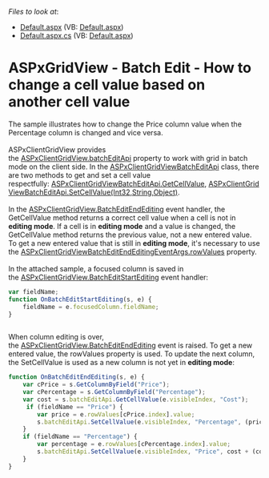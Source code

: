 <!-- default file list -->
*Files to look at*:

* [Default.aspx](./CS/Default.aspx) (VB: [Default.aspx](./VB/Default.aspx))
* [Default.aspx.cs](./CS/Default.aspx.cs) (VB: [Default.aspx](./VB/Default.aspx))
<!-- default file list end -->
# ASPxGridView - Batch Edit - How to change a cell value based on another cell value


<p>The sample illustrates how to change the Price column value when the Percentage column is changed and vice versa. <br><br>ASPxClientGridView provides the <a href="https://documentation.devexpress.com/#AspNet/DevExpressWebScriptsASPxClientGridView_batchEditApitopic">ASPxClientGridView.batchEditApi</a> property to work with grid in batch mode on the client side. In the <a href="https://documentation.devexpress.com/#AspNet/clsDevExpressWebScriptsASPxClientGridViewBatchEditApitopic">ASPxClientGridViewBatchEditApi</a> class, there are two methods to get and set a cell value respectfully: <a href="https://documentation.devexpress.com/#AspNet/DevExpressWebScriptsASPxClientGridViewBatchEditApi_GetCellValuetopic">ASPxClientGridViewBatchEditApi.GetCellValue</a>, <a href="https://documentation.devexpress.com/#AspNet/DevExpressWebScriptsASPxClientGridViewBatchEditApi_SetCellValuetopic(U0XPfw)">ASPxClientGridViewBatchEditApi.SetCellValue(Int32,String,Object)</a>.<br><br>In the <a href="https://documentation.devexpress.com/#AspNet/DevExpressWebScriptsASPxClientGridView_BatchEditEndEditingtopic">ASPxClientGridView.BatchEditEndEditing</a> event handler, the GetCellValue method returns a correct cell value when a cell is not in <strong>editing mode</strong>. If a cell is in <strong>editing mode</strong> and a value is changed, the GetCellValue method returns the previous value, not a new entered value. To get a new entered value that is still in <strong>editing mode</strong>, it's necessary to use the <a href="https://documentation.devexpress.com/#AspNet/DevExpressWebScriptsASPxClientGridViewBatchEditEndEditingEventArgs_rowValuestopic">ASPxClientGridViewBatchEditEndEditingEventArgs.rowValues</a> property. <br><br>In the attached sample, a focused column is saved in the <a href="https://documentation.devexpress.com/#AspNet/DevExpressWebScriptsASPxClientGridView_BatchEditStartEditingtopic">ASPxClientGridView.BatchEditStartEditing</a> event handler:</p>


```js
var fieldName;
function OnBatchEditStartEditing(s, e) {
    fieldName = e.focusedColumn.fieldName;
}
 

```


<p>When column editing is over, the <a href="https://documentation.devexpress.com/#AspNet/DevExpressWebScriptsASPxClientGridView_BatchEditEndEditingtopic">ASPxClientGridView.BatchEditEndEditing</a> event is raised. To get a new entered value, the rowValues property is used. To update the next column, the SetCellValue is used as a new column is not yet in <strong>editing mode</strong>: </p>


```js
function OnBatchEditEndEditing(s, e) {
    var cPrice = s.GetColumnByField("Price");
    var cPercentage = s.GetColumnByField("Percentage");
    var cost = s.batchEditApi.GetCellValue(e.visibleIndex, "Cost");
     if (fieldName == "Price") {
        var price = e.rowValues[cPrice.index].value;
        s.batchEditApi.SetCellValue(e.visibleIndex, "Percentage", (price - cost) / (cost), null, true);
    }
    if (fieldName == "Percentage") {
        var percentage = e.rowValues[cPercentage.index].value;
        s.batchEditApi.SetCellValue(e.visibleIndex, "Price", cost + (cost * percentage), null, true);
    }
}
 

```



<br/>


